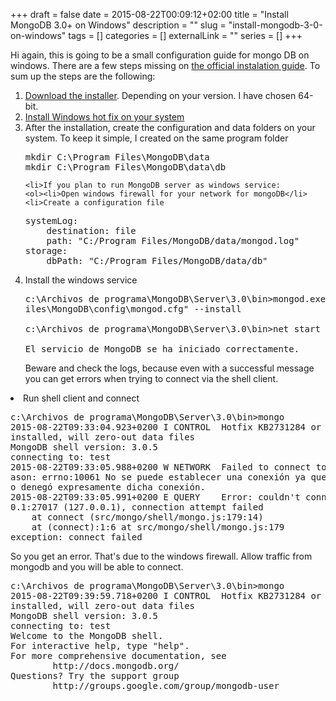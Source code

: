 +++ 
draft = false
date = 2015-08-22T00:09:12+02:00
title = "Install MongoDB 3.0+ on Windows"
description = ""
slug = "install-mongodb-3-0-on-windows" 
tags = []
categories = []
externalLink = ""
series = []
+++



Hi again,
this is going to be a small configuration guide for mongo DB on windows. There are a few steps missing on <a href="https://docs.mongodb.org/getting-started/shell/tutorial/install-mongodb-on-windows/" target="_blank">the official instalation guide</a>.
To sum up the steps are the following:
<ol>
	<li><a href="https://www.google.es/url?sa=t&rct=j&q=&esrc=s&source=web&cd=2&cad=rja&uact=8&sqi=2&ved=0CCgQFjABahUKEwjFrdflmLzHAhWFNhoKHTIyBcA&url=https%3A%2F%2Fwww.mongodb.org%2Fdownloads&ei=SSjYVYXlB4XtaLLklIAM&usg=AFQjCNFWaVo_HoVICVRtrgACY-_274I1bA&sig2=vI1k0n-OBr388bp7mI1tPQ" target="_blank">Download the installer</a>. Depending on your version. I have chosen 64-bit.</li>
	<li><a href="https://support.microsoft.com/es-es/kb/2731284" target="_blank">Install Windows hot fix on your system</a></li>
	<li>After the installation, create the configuration and data folders on your system. To keep it simple, I created on the same program folder

 
<pre class="lang:batch decode:true " title="Folder creation" >mkdir C:\Program Files\MongoDB\data
mkdir C:\Program Files\MongoDB\data\db</pre> </li>
	<li>If you plan to run MongoDB server as windows service:
	<ol><li>Open windows firewall for your network for mongoDB</li>
	<li>Create a configuration file
 
<pre class="lang:yaml decode:true " title="configuration file" >systemLog:
    destination: file
    path: "C:/Program Files/MongoDB/data/mongod.log"
storage:
    dbPath: "C:/Program Files/MongoDB/data/db"
</pre> 

</li>
	<li>Install the windows service
 
<pre class="lang:batch decode:true " title="windows service installation" >c:\Archivos de programa\MongoDB\Server\3.0\bin&gt;mongod.exe --config "C:\Program F
iles\MongoDB\config\mongod.cfg" --install

c:\Archivos de programa\MongoDB\Server\3.0\bin&gt;net start mongoDB

El servicio de MongoDB se ha iniciado correctamente.</pre> 
</li>
Beware and check the logs, because even with a successful message you can get errors when trying to connect via the shell client.

</ol>
	

</li>
</li>
	<li>Run shell client and connect
 
<pre class="lang:batch decode:true " title="mongo" >c:\Archivos de programa\MongoDB\Server\3.0\bin&gt;mongo
2015-08-22T09:33:04.923+0200 I CONTROL  Hotfix KB2731284 or later update is not
installed, will zero-out data files
MongoDB shell version: 3.0.5
connecting to: test
2015-08-22T09:33:05.988+0200 W NETWORK  Failed to connect to 127.0.0.1:27017, re
ason: errno:10061 No se puede establecer una conexión ya que el equipo de destin
o denegó expresamente dicha conexión.
2015-08-22T09:33:05.991+0200 E QUERY    Error: couldn't connect to server 127.0.
0.1:27017 (127.0.0.1), connection attempt failed
    at connect (src/mongo/shell/mongo.js:179:14)
    at (connect):1:6 at src/mongo/shell/mongo.js:179
exception: connect failed
</pre> 

So you get an error. That's due to the windows firewall. Allow traffic from mongodb and you will be able to connect.

 
<pre class="lang:batch decode:true " >c:\Archivos de programa\MongoDB\Server\3.0\bin&gt;mongo
2015-08-22T09:39:59.718+0200 I CONTROL  Hotfix KB2731284 or later update is not
installed, will zero-out data files
MongoDB shell version: 3.0.5
connecting to: test
Welcome to the MongoDB shell.
For interactive help, type "help".
For more comprehensive documentation, see
        http://docs.mongodb.org/
Questions? Try the support group
        http://groups.google.com/group/mongodb-user</pre> 

</li>

</ol>


